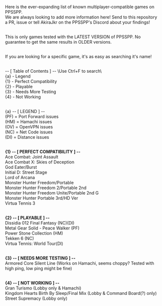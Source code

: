 <br>Here is the ever-expanding list of known multiplayer-compatible games on PPSSPP.
<br>We are always looking to add more information here! Send to this repository a PR, issue or tell AkiraJkr on the PPSSPP's Discord about your findings!

<br>This is only games tested with the LATEST VERSION of PPSSPP. No guarantee to get the same results in OLDER versions.

<br>If you are looking for a specific game, it's as easy as searching it's name!

<br>-- [ Table of Contents ] -- \\Use Ctrl+F to search\\
<br>{a} - Legend
<br>{1} - Perfect Compatibility
<br>{2} - Playable
<br>{3} - Needs More Testing
<br>{4} - Not Working

<br>{a} -- [ LEGEND ] --
<br>(PF) = Port Forward issues
<br>(HM) = Hamachi issues
<br>(OV) = OpenVPN issues
<br>(NC) = Net Code issues
<br>(DI) = Distance issues


<br><b>{1} -- [ PERFECT COMPATIBILITY ] --</b>
<br>Ace Combat: Joint Assault
<br>Ace Combat X: Skies of Deception
<br>God Eater/Burst
<br>Initial D: Street Stage
<br>Lord of Arcana
<br>Monster Hunter Freedom/Portable
<br>Monster Hunter Freedom 2/Portable 2nd
<br>Monster Hunter Freedom Unite/Portable 2nd G
<br>Monster Hunter Portable 3rd/HD Ver
<br>Virtua Tennis 3

<br><b>{2} -- [ PLAYABLE ] --</b>
<br>Dissidia 012 Final Fantasy (NC)(DI)
<br>Metal Gear Solid - Peace Walker (PF)
<br>Power Stone Collection (HM)
<br>Tekken 6 (NC)
<br>Virtua Tennis: World Tour(DI)

<br><b>{3} -- [ NEEDS MORE TESTING ] --</b>
<br>Armored Core Silent Line (Works on Hamachi, seems choppy? Tested with high ping, low ping might be fine)

<br><b>{4} -- [ NOT WORKING ] --</b>
<br>Gran Turismo (Lobby only & Hamachi)
<br>Kingdom Hearts Birth By Sleep/Final Mix (Lobby & Command Board(?) only)
<br>Street Supremacy (Lobby only)
